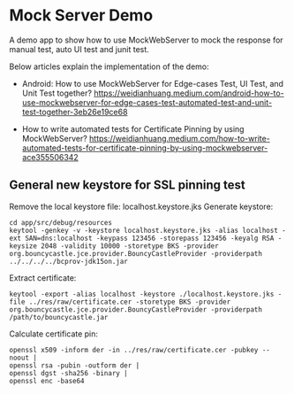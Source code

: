 # Mock Server Demo

A demo app to show how to use MockWebServer to mock the response for manual test, auto UI test and junit test.

Below articles explain the implementation of the demo:
* Android: How to use MockWebServer for Edge-cases Test, UI Test, and Unit Test together?
https://weidianhuang.medium.com/android-how-to-use-mockwebserver-for-edge-cases-test-automated-test-and-unit-test-together-3eb26e19ce68

* How to write automated tests for Certificate Pinning by using MockWebServer?
https://weidianhuang.medium.com/how-to-write-automated-tests-for-certificate-pinning-by-using-mockwebserver-ace355506342

## General new keystore for SSL pinning test
Remove the local keystore file: localhost.keystore.jks
Generate keystore:
```
cd app/src/debug/resources
keytool -genkey -v -keystore localhost.keystore.jks -alias localhost -ext SAN=dns:localhost -keypass 123456 -storepass 123456 -keyalg RSA -keysize 2048 -validity 10000 -storetype BKS -provider org.bouncycastle.jce.provider.BouncyCastleProvider -providerpath ../../../../bcprov-jdk15on.jar
```
Extract certificate:
```
keytool -export -alias localhost -keystore ./localhost.keystore.jks -file ../res/raw/certificate.cer -storetype BKS -provider org.bouncycastle.jce.provider.BouncyCastleProvider -providerpath /path/to/bouncycastle.jar
```
Calculate certificate pin:
```
openssl x509 -inform der -in ../res/raw/certificate.cer -pubkey --noout |
openssl rsa -pubin -outform der |
openssl dgst -sha256 -binary |
openssl enc -base64
```
